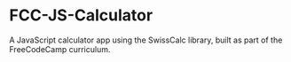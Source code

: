 # FCC-JS-Calculator
A JavaScript calculator app using the SwissCalc library, built as part of the FreeCodeCamp curriculum.
